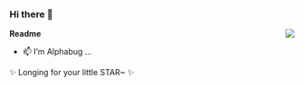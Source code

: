 ### Hi there 👋

<img src="https://github-readme-stats.vercel.app/api?username=AlphabugX" align="right">

**Readme**

- 📫 I’m Alphabug ...

✨ Longing for your little STAR~ ✨

